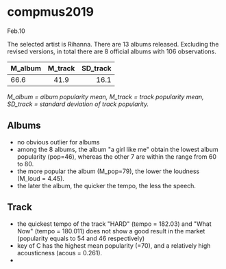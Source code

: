 # compmus2019
Feb.10

The selected artist is Rihanna. There are 13 albums released. Excluding the revised versions, in total there are 8 official albums with 106 observations. 

| M_album | M_track | SD_track |
|:--------|:-------:|---------:|
|   66.6  |  41.9   |  16.1    |
*M_album = album popularity mean, M_track = track popularity mean, SD_track = standard deviation of track popularity.*

## Albums
- no obvious outlier for albums
- among the 8 albums, the album "a girl like me" obtain the lowest album popularity (pop=46), whereas the other 7 are within the range from 60 to 80.
- the more popular the album (M_pop=79), the lower the loudness (M_loud = 4.45).
- the later the album, the quicker the tempo, the less the speech.

## Track
- the quickest tempo of the track "HARD" (tempo = 182.03) and "What Now" (tempo = 180.011) does not show a good result in the market (popularity equals to 54 and 46 respectively)
- key of C has the highest mean popularity (=70), and a relatively high acousticness (acous = 0.261).
-
